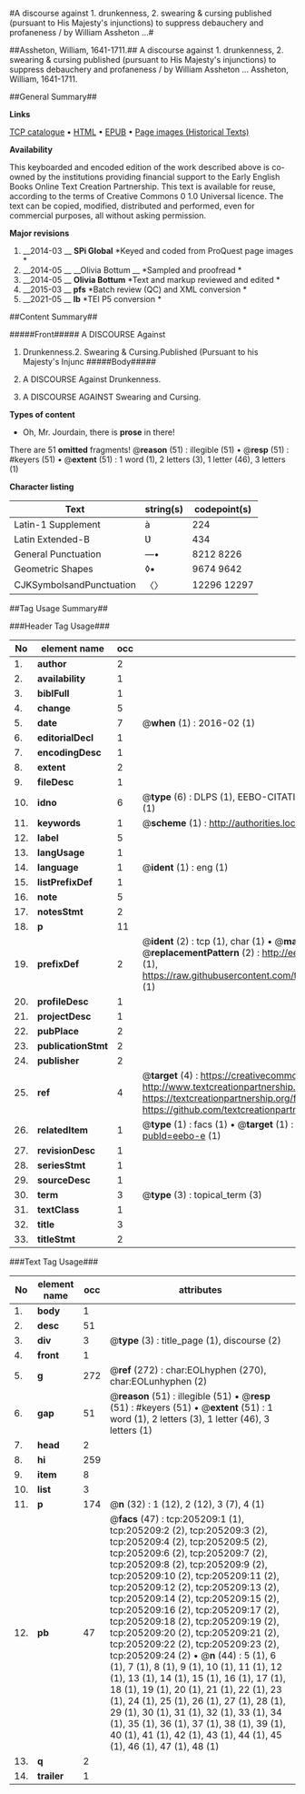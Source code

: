 #A discourse against 1. drunkenness, 2. swearing & cursing published (pursuant to His Majesty's injunctions) to suppress debauchery and profaneness / by William Assheton ...#

##Assheton, William, 1641-1711.##
A discourse against 1. drunkenness, 2. swearing & cursing published (pursuant to His Majesty's injunctions) to suppress debauchery and profaneness / by William Assheton ...
Assheton, William, 1641-1711.

##General Summary##

**Links**

[TCP catalogue](http://www.ota.ox.ac.uk/tcp/)  • 
[HTML](http://tei.it.ox.ac.uk/tcp/Texts-HTML/free/B17/B17263.html)  • 
[EPUB](http://tei.it.ox.ac.uk/tcp/Texts-EPUB/free/B17/B17263.epub) • 
[Page images (Historical Texts)](https://historicaltexts.jisc.ac.uk/eebo-18519004e)

**Availability**

This keyboarded and encoded edition of the work described above is co-owned by the
    institutions providing financial support to the Early English Books Online Text Creation
    Partnership. This text is available for reuse, according to the terms of  Creative Commons 0 1.0 Universal
    licence. The text can be copied, modified, distributed and performed, even for commercial
    purposes, all without asking permission.

**Major revisions**

1. __2014-03 __ __SPi Global__ *Keyed and coded from ProQuest page images *
1. __2014-05 __ __Olivia Bottum __ *Sampled and proofread *
1. __2014-05 __ __Olivia Bottum__ *Text and markup reviewed and edited *
1. __2015-03 __ __pfs__ *Batch review (QC) and XML conversion *
1. __2021-05 __ __lb__ *TEI P5 conversion *

##Content Summary##

#####Front#####
A DISCOURSE Against
1. Drunkenness.2. Swearing & Cursing.Published (Pursuant to his Majesty's Injunc
#####Body#####

1. A DISCOURSE Against Drunkenness.

1. A DISCOURSE AGAINST Swearing and Cursing.

**Types of content**

  * Oh, Mr. Jourdain, there is **prose** in there!

There are 51 **omitted** fragments! 
 @__reason__ (51) : illegible (51)  •  @__resp__ (51) : #keyers (51)  •  @__extent__ (51) : 1 word (1), 2 letters (3), 1 letter (46), 3 letters (1)

**Character listing**


|Text|string(s)|codepoint(s)|
|---|---|---|
|Latin-1 Supplement|à|224|
|Latin Extended-B|Ʋ|434|
|General Punctuation|—•|8212 8226|
|Geometric Shapes|◊▪|9674 9642|
|CJKSymbolsandPunctuation|〈〉|12296 12297|

##Tag Usage Summary##

###Header Tag Usage###

|No|element name|occ|attributes|
|---|---|---|---|
|1.|__author__|2||
|2.|__availability__|1||
|3.|__biblFull__|1||
|4.|__change__|5||
|5.|__date__|7| @__when__ (1) : 2016-02 (1)|
|6.|__editorialDecl__|1||
|7.|__encodingDesc__|1||
|8.|__extent__|2||
|9.|__fileDesc__|1||
|10.|__idno__|6| @__type__ (6) : DLPS (1), EEBO-CITATION (1), VID (1), EEBO-PROQUEST (1), STC (1), OCLC (1)|
|11.|__keywords__|1| @__scheme__ (1) : http://authorities.loc.gov/ (1)|
|12.|__label__|5||
|13.|__langUsage__|1||
|14.|__language__|1| @__ident__ (1) : eng (1)|
|15.|__listPrefixDef__|1||
|16.|__note__|5||
|17.|__notesStmt__|2||
|18.|__p__|11||
|19.|__prefixDef__|2| @__ident__ (2) : tcp (1), char (1)  •  @__matchPattern__ (2) : ([0-9\-]+):([0-9IVX]+) (1), (.+) (1)  •  @__replacementPattern__ (2) : http://eebo.chadwyck.com/downloadtiff?vid=$1&page=$2 (1), https://raw.githubusercontent.com/textcreationpartnership/Texts/master/tcpchars.xml#$1 (1)|
|20.|__profileDesc__|1||
|21.|__projectDesc__|1||
|22.|__pubPlace__|2||
|23.|__publicationStmt__|2||
|24.|__publisher__|2||
|25.|__ref__|4| @__target__ (4) : https://creativecommons.org/publicdomain/zero/1.0/ (1), http://www.textcreationpartnership.org/docs/. (1), https://textcreationpartnership.org/faq/#faq05 (1), https://github.com/textcreationpartnership (1)|
|26.|__relatedItem__|1| @__type__ (1) : facs (1)  •  @__target__ (1) : https://data.historicaltexts.jisc.ac.uk/view?pubId=eebo-e (1)|
|27.|__revisionDesc__|1||
|28.|__seriesStmt__|1||
|29.|__sourceDesc__|1||
|30.|__term__|3| @__type__ (3) : topical_term (3)|
|31.|__textClass__|1||
|32.|__title__|3||
|33.|__titleStmt__|2||


###Text Tag Usage###

|No|element name|occ|attributes|
|---|---|---|---|
|1.|__body__|1||
|2.|__desc__|51||
|3.|__div__|3| @__type__ (3) : title_page (1), discourse (2)|
|4.|__front__|1||
|5.|__g__|272| @__ref__ (272) : char:EOLhyphen (270), char:EOLunhyphen (2)|
|6.|__gap__|51| @__reason__ (51) : illegible (51)  •  @__resp__ (51) : #keyers (51)  •  @__extent__ (51) : 1 word (1), 2 letters (3), 1 letter (46), 3 letters (1)|
|7.|__head__|2||
|8.|__hi__|259||
|9.|__item__|8||
|10.|__list__|3||
|11.|__p__|174| @__n__ (32) : 1 (12), 2 (12), 3 (7), 4 (1)|
|12.|__pb__|47| @__facs__ (47) : tcp:205209:1 (1), tcp:205209:2 (2), tcp:205209:3 (2), tcp:205209:4 (2), tcp:205209:5 (2), tcp:205209:6 (2), tcp:205209:7 (2), tcp:205209:8 (2), tcp:205209:9 (2), tcp:205209:10 (2), tcp:205209:11 (2), tcp:205209:12 (2), tcp:205209:13 (2), tcp:205209:14 (2), tcp:205209:15 (2), tcp:205209:16 (2), tcp:205209:17 (2), tcp:205209:18 (2), tcp:205209:19 (2), tcp:205209:20 (2), tcp:205209:21 (2), tcp:205209:22 (2), tcp:205209:23 (2), tcp:205209:24 (2)  •  @__n__ (44) : 5 (1), 6 (1), 7 (1), 8 (1), 9 (1), 10 (1), 11 (1), 12 (1), 13 (1), 14 (1), 15 (1), 16 (1), 17 (1), 18 (1), 19 (1), 20 (1), 21 (1), 22 (1), 23 (1), 24 (1), 25 (1), 26 (1), 27 (1), 28 (1), 29 (1), 30 (1), 31 (1), 32 (1), 33 (1), 34 (1), 35 (1), 36 (1), 37 (1), 38 (1), 39 (1), 40 (1), 41 (1), 42 (1), 43 (1), 44 (1), 45 (1), 46 (1), 47 (1), 48 (1)|
|13.|__q__|2||
|14.|__trailer__|1||
